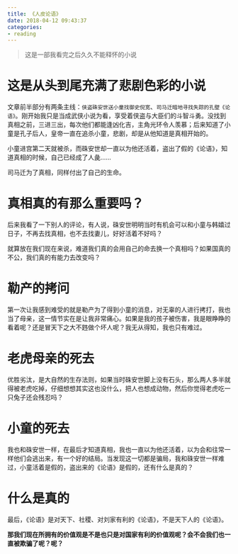 ```yaml
---
title: 《人皮论语》
date: 2018-04-12 09:43:37
categories: 
- reading
---
```

> 这是一部我看完之后久久不能释怀的小说

# 这是从头到尾充满了悲剧色彩的小说

文章前半部分有两条主线：`侠盗硃安世送小童找御史倪宽`、`司马迁暗地寻找失踪的孔壁《论语》`。刚开始我只是当成武侠小说为看，享受着侠盗与大臣们的斗智斗勇。没找到真相之前，三进三出，每次他们都能逢凶化吉，主角光环令人羡慕；后来知道了小童是孔子后人，皇帝一直在追杀小童，悲剧，却是从他知道是真相开始的。

小童进宫第二天就被杀，而硃安世却一直以为他还活着，盗出了假的《论语》，知道真相的时候，自己已经成了人彘……

司马迁为了真相，同样付出了自己的生命。

# 真相真的有那么重要吗？

后来我看了一下别人的评论，有人说，硃安世明明当时有机会可以和小童与韩嬉过日子，不再去找真相，也不去找妻儿，好好活着不好吗？

就算放在我们现在来说，难道我们真的会用自己的命去换一个真相吗？如果国真的不公，我们真的有能力去改变吗？

# 勒产的拷问

第一次让我感到难受的就是勒产为了得到小童的消息，对无辜的人进行拷打，我也当了母亲，这一情节实在是让我非常痛心。如果是我的孩子被伤害，我是眼睁睁的看着呢？还是冒天下之大不韪做个坏人呢？我无从得知，我也只有难过。

# 老虎母亲的死去

优胜劣汰，是大自然的生存法则，如果当时硃安世脚上没有石头，那么两人多半就得被老虎吃掉，仔细想想其实这也没什么，把人也想成动物，然后你觉得老虎吃一只兔子还会残忍吗？

# 小童的死去

我也和硃安世一样，在最后才知道真相，我也一直以为他还活着，以为会和往常一样他们会逃出来，有一个好的结局。当发现这一切都是骗局，我和硃安世一样难过，小童活着是假的，盗出来的《论语》是假的，还有什么是真的？

# 什么是真的

最后，《论语》是对天下、社稷、对刘家有利的《论语》，不是天下人的《论语》。

**那我们现在所拥有的价值观是不是也只是对国家有利的价值观呢？会不会我们也一直被欺骗了呢？呢？**


